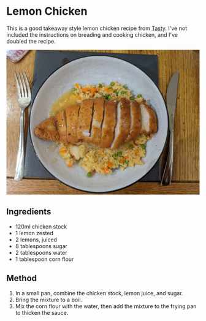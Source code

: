 # Lemon Chicken # 

This is a good takeaway style lemon chicken recipe from [Tasty](https://tasty.co/recipe/chinese-take-away-style-lemon-chicken). I've not included the instructions on breading and cooking chicken, and I've doubled the recipe.

![Lemon Chicken on Rice](/public/images/Lemon-Chicken.jpg)

## Ingredients ## 

- 120ml chicken stock
- 1 lemon zested
- 2 lemons, juiced
- 8 tablespoons sugar
- 2 tablespoons water
- 1 tablespoon corn flour

## Method ## 

1. In a small pan, combine the chicken stock, lemon juice, and sugar.
1. Bring the mixture to a boil.
1. Mix the corn flour with the water, then add the mixture to the frying pan to thicken the sauce.
